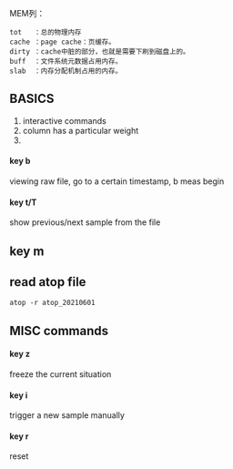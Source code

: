 MEM列：
```
tot   ：总的物理内存
cache ：page cache：页缓存。
dirty ：cache中脏的部分，也就是需要下刷到磁盘上的。
buff  ：文件系统元数据占用内存。
slab  ：内存分配机制占用的内存。
```

## BASICS
1. interactive commands
2. column has a particular weight
3. 

#### key b
viewing raw file, go to a certain timestamp, b meas begin

#### key t/T
show previous/next sample from the file

## key m

## read atop file
```
atop -r atop_20210601
```

## MISC commands
#### key z
freeze the current situation

#### key i
trigger a new sample manually

#### key r
reset
